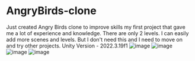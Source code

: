 # AngryBirds-clone
Just created Angry Birds clone to improve skills
my first project that gave me a lot of experience and knowledge.
There are only 2 levels. I can easily add more scenes and levels. But I don't need this and I need to move on and try other projects.
Unity Version - 2022.3.19f1
![image](https://github.com/bekssa/AngryBirds-clone/assets/112547178/22252bd4-78e4-4e1f-8979-c7a750711cb5)
![image](https://github.com/bekssa/AngryBirds-clone/assets/112547178/09927151-7030-4e0d-b610-364ad900357e)
![image](https://github.com/bekssa/AngryBirds-clone/assets/112547178/5902d4bc-c851-4fbc-a7de-9dacb8907b5e)
![image](https://github.com/bekssa/AngryBirds-clone/assets/112547178/ab8968dc-2e20-422b-a693-9c209282ccd0)
